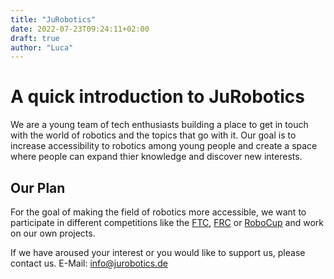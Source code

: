 ```yaml
---
title: "JuRobotics"
date: 2022-07-23T09:24:11+02:00
draft: true
author: "Luca"
---
```



# A quick introduction to JuRobotics

We are a young team of tech enthusiasts building a place to get in touch with the world of robotics and the topics that go with it. Our goal is to increase accessibility to robotics among young people and create a space where people can expand thier knowledge and discover new interests.

## Our Plan

For the goal of making the field of robotics more accessible, we want to participate in different competitions like the [FTC](https://www.firstinspires.org/robotics/ftc), [FRC](https://www.firstinspires.org/robotics/frc) or  [RoboCup](https://www.robocup.org/) and work on our own projects.

If we have aroused your interest or you would like to support us, please contact us. 
E-Mail: info@jurobotics.de
